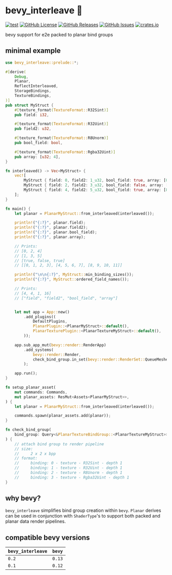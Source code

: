# bevy_interleave 🧩
[![test](https://github.com/mosure/bevy_interleave/workflows/test/badge.svg)](https://github.com/Mosure/bevy_interleave/actions?query=workflow%3Atest)
[![GitHub License](https://img.shields.io/github/license/mosure/bevy_interleave)](https://raw.githubusercontent.com/mosure/bevy_interleave/main/LICENSE)
[![GitHub Releases](https://img.shields.io/github/v/release/mosure/bevy_interleave?include_prereleases&sort=semver)](https://github.com/mosure/bevy_interleave/releases)
[![GitHub Issues](https://img.shields.io/github/issues/mosure/bevy_interleave)](https://github.com/mosure/bevy_interleave/issues)
[![crates.io](https://img.shields.io/crates/v/bevy_interleave.svg)](https://crates.io/crates/bevy_interleave)

bevy support for e2e packed to planar bind groups


## minimal example

```rust
use bevy_interleave::prelude::*;

#[derive(
    Debug,
    Planar,
    ReflectInterleaved,
    StorageBindings,
    TextureBindings,
)]
pub struct MyStruct {
    #[texture_format(TextureFormat::R32Sint)]
    pub field: i32,

    #[texture_format(TextureFormat::R32Uint)]
    pub field2: u32,

    #[texture_format(TextureFormat::R8Unorm)]
    pub bool_field: bool,

    #[texture_format(TextureFormat::Rgba32Uint)]
    pub array: [u32; 4],
}

fn interleaved() -> Vec<MyStruct> {
    vec![
        MyStruct { field: 0, field2: 1_u32, bool_field: true, array: [0, 1, 2, 3] },
        MyStruct { field: 2, field2: 3_u32, bool_field: false, array: [4, 5, 6, 7] },
        MyStruct { field: 4, field2: 5_u32, bool_field: true, array: [8, 9, 10, 11] },
    ];
}

fn main() {
    let planar = PlanarMyStruct::from_interleaved(interleaved());

    println!("{:?}", planar.field);
    println!("{:?}", planar.field2);
    println!("{:?}", planar.bool_field);
    println!("{:?}", planar.array);

    // Prints:
    // [0, 2, 4]
    // [1, 3, 5]
    // [true, false, true]
    // [[0, 1, 2, 3], [4, 5, 6, 7], [8, 9, 10, 11]]

    println!("\n\n{:?}", MyStruct::min_binding_sizes());
    println!("{:?}", MyStruct::ordered_field_names());

    // Prints:
    // [4, 4, 1, 16]
    // ["field", "field2", "bool_field", "array"]


    let mut app = App::new()
        .add_plugins((
            DefaultPlugins,
            PlanarPlugin::<PlanarMyStruct>::default(),
            PlanarTexturePlugin::<PlanarTextureMyStruct>::default(),
        ));

    app.sub_app_mut(bevy::render::RenderApp)
        .add_systems(
            bevy::render::Render,
            check_bind_group.in_set(bevy::render::RenderSet::QueueMeshes),
        );

    app.run();
}

fn setup_planar_asset(
    mut commands: Commands,
    mut planar_assets: ResMut<Assets<PlanarMyStruct>>,
) {
    let planar = PlanarMyStruct::from_interleaved(interleaved());

    commands.spawn(planar_assets.add(planar));
}

fn check_bind_group(
    bind_group: Query<&PlanarTextureBindGroup::<PlanarTextureMyStruct>>,
) {
    // attach bind group to render pipeline
    // size:
    //     2 x 2 x bpp
    // format:
    //     binding: 0 - texture - R32Sint - depth 1
    //     binding: 1 - texture - R32Uint - depth 1
    //     binding: 2 - texture - R8Unorm - depth 1
    //     binding: 3 - texture - Rgba32Uint - depth 1
}

```


## why bevy?

`bevy_interleave` simplifies bind group creation within `bevy`. `Planar` derives can be used in conjunction with `ShaderType`'s to support both packed and planar data render pipelines.


## compatible bevy versions

| `bevy_interleave` | `bevy` |
| :--               | :--    |
| `0.2`             | `0.13` |
| `0.1`             | `0.12` |
